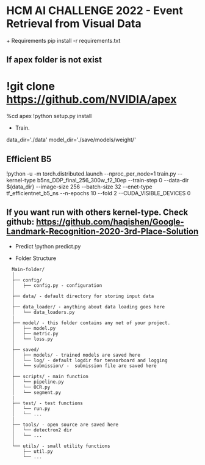 <h1>HCM AI CHALLENGE 2022 - Event Retrieval from Visual Data</h1>
+ Requirements
pip install -r requirements.txt

## If apex folder is not exist ##
# !git clone https://github.com/NVIDIA/apex
%cd apex
!python setup.py install

+ Train.

data_dir='./data'
model_dir='./save/models/weight/'

## Efficient B5 ##
!python -u -m torch.distributed.launch --nproc_per_node=1 train.py --kernel-type b5ns_DDP_final_256_300w_f2_10ep --train-step 0 --data-dir ${data_dir} --image-size 256 --batch-size 32 --enet-type tf_efficientnet_b5_ns --n-epochs 10 --fold 2  --CUDA_VISIBLE_DEVICES 0

## If you want run with others kernel-type. Check github: https://github.com/haqishen/Google-Landmark-Recognition-2020-3rd-Place-Solution ##


+ Predict
!python predict.py


+ Folder Structure

```
  Main-folder/
  │
  ├── config/ 
  │   ├── config.py - configuration
  │
  ├── data/ - default directory for storing input data
  │
  ├── data_loader/ - anything about data loading goes here
  │   └── data_loaders.py
  |
  ├── model/ - this folder contains any net of your project.
  │   ├── model.py
  │   ├── metric.py
  │   └── loss.py
  │
  ├── saved/
  │   ├── models/ - trained models are saved here
  │   └── log/ - default logdir for tensorboard and logging 
  │   └── submission/ -  submission file are saved here
  │
  ├── scripts/ - main function 
  │   └── pipeline.py
  │   └── OCR.py
  │   └── segment.py
  |
  ├── test/ - test functions
  │   └── run.py
  │   └── ...
  |
  ├── tools/ - open source are saved here
  │   └── detectron2 dir
  │   └── ...
  │  
  └── utils/ - small utility functions
      ├── util.py
      └── ...
```
